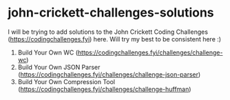 # john-crickett-challenges-solutions
I will be trying to add solutions to the John Crickett Coding Challenges (https://codingchallenges.fyi) here. Will try my best to be consistent here :)

1. Build Your Own WC (https://codingchallenges.fyi/challenges/challenge-wc)
2. Build Your Own JSON Parser (https://codingchallenges.fyi/challenges/challenge-json-parser)
3. Build Your Own Compression Tool (https://codingchallenges.fyi/challenges/challenge-huffman)
